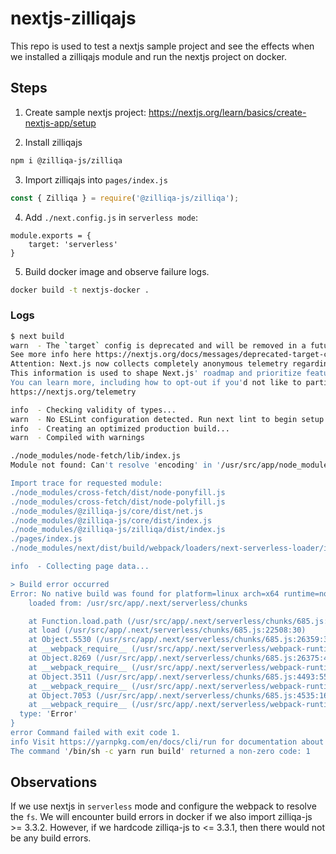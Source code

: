 # nextjs-zilliqajs
This repo is used to test a nextjs sample project and see the effects when we installed a zilliqajs module and run the nextjs project on docker.


## Steps

1. Create sample nextjs project: https://nextjs.org/learn/basics/create-nextjs-app/setup

2. Install zilliqajs

```bash
npm i @zilliqa-js/zilliqa
```

3. Import zilliqajs into `pages/index.js`
```javascript
const { Zilliqa } = require('@zilliqa-js/zilliqa');
```

4. Add `./next.config.js` in `serverless mode`:
```
module.exports = {
    target: 'serverless'
}
```

5. Build docker image and observe failure logs.
```bash
docker build -t nextjs-docker .
```

### Logs

```bash
$ next build
warn  - The `target` config is deprecated and will be removed in a future version.
See more info here https://nextjs.org/docs/messages/deprecated-target-config
Attention: Next.js now collects completely anonymous telemetry regarding usage.
This information is used to shape Next.js' roadmap and prioritize features.
You can learn more, including how to opt-out if you'd not like to participate in this anonymous program, by visiting the following URL:
https://nextjs.org/telemetry

info  - Checking validity of types...
warn  - No ESLint configuration detected. Run next lint to begin setup
info  - Creating an optimized production build...
warn  - Compiled with warnings

./node_modules/node-fetch/lib/index.js
Module not found: Can't resolve 'encoding' in '/usr/src/app/node_modules/node-fetch/lib'

Import trace for requested module:
./node_modules/cross-fetch/dist/node-ponyfill.js
./node_modules/cross-fetch/dist/node-polyfill.js
./node_modules/@zilliqa-js/core/dist/net.js
./node_modules/@zilliqa-js/core/dist/index.js
./node_modules/@zilliqa-js/zilliqa/dist/index.js
./pages/index.js
./node_modules/next/dist/build/webpack/loaders/next-serverless-loader/index.js?page=%2F&absolutePagePath=private-next-pages%2Findex.js&absoluteAppPath=next%2Fdist%2Fpages%2F_app&absoluteDocumentPath=next%2Fdist%2Fpages%2F_document&absoluteErrorPath=next%2Fdist%2Fpages%2F_error&absolute404Path=&distDir=private-dot-next&buildId=e95RkZMIBYknUwb-WY1YY&assetPrefix=&generateEtags=true&poweredByHeader=true&canonicalBase=&basePath=&runtimeConfig=&previewProps=%7B%22previewModeId%22%3A%22862cfed180ff308a17b6c026de9f19f3%22%2C%22previewModeSigningKey%22%3A%2220dba7cc434ba9e83257c577fb810183d03f3b5d3efd07182216133a775f5f27%22%2C%22previewModeEncryptionKey%22%3A%229cf312d96c7dab6b0a4d78c2292d5e3a93c0fded9a4b75478074710f9418c4ab%22%7D&loadedEnvFiles=W10%3D&i18n=!

info  - Collecting page data...

> Build error occurred
Error: No native build was found for platform=linux arch=x64 runtime=node abi=83 uv=1 libc=glibc node=14.16.1 webpack=true
    loaded from: /usr/src/app/.next/serverless/chunks

    at Function.load.path (/usr/src/app/.next/serverless/chunks/685.js:22546:9)
    at load (/usr/src/app/.next/serverless/chunks/685.js:22508:30)
    at Object.5530 (/usr/src/app/.next/serverless/chunks/685.js:26359:39)
    at __webpack_require__ (/usr/src/app/.next/serverless/webpack-runtime.js:25:43)
    at Object.8269 (/usr/src/app/.next/serverless/chunks/685.js:26375:41)
    at __webpack_require__ (/usr/src/app/.next/serverless/webpack-runtime.js:25:43)
    at Object.3511 (/usr/src/app/.next/serverless/chunks/685.js:4493:55)
    at __webpack_require__ (/usr/src/app/.next/serverless/webpack-runtime.js:25:43)
    at Object.7053 (/usr/src/app/.next/serverless/chunks/685.js:4535:16)
    at __webpack_require__ (/usr/src/app/.next/serverless/webpack-runtime.js:25:43) {
  type: 'Error'
}
error Command failed with exit code 1.
info Visit https://yarnpkg.com/en/docs/cli/run for documentation about this command.
The command '/bin/sh -c yarn run build' returned a non-zero code: 1
```

## Observations

If we use nextjs in `serverless` mode and configure the webpack to resolve the `fs`. We will encounter build errors in docker if we also import zilliqa-js >= 3.3.2. However, if we hardcode zilliqa-js to <= 3.3.1, then there would not be any build errors.